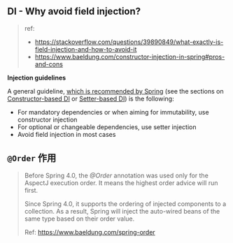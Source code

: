 ## DI - Why avoid field injection?

> ref: 
>
> * https://stackoverflow.com/questions/39890849/what-exactly-is-field-injection-and-how-to-avoid-it
> * https://www.baeldung.com/constructor-injection-in-spring#pros-and-cons

**Injection guidelines**

A general guideline, [which is recommended by Spring](http://docs.spring.io/spring/docs/4.2.x/spring-framework-reference/html/beans.html) (see the sections on [Constructor-based DI](https://docs.spring.io/spring/docs/4.2.x/spring-framework-reference/html/beans.html#beans-constructor-injection) or [Setter-based DI](https://docs.spring.io/spring/docs/4.2.x/spring-framework-reference/html/beans.html#beans-setter-injection)) is the following:

- For mandatory dependencies or when aiming for immutability, use constructor injection
- For optional or changeable dependencies, use setter injection
- Avoid field injection in most cases





## `@Order` 作用

> Before Spring 4.0, the *@Order* annotation was used only for the AspectJ execution order. It means the highest order advice will run first.
>
> Since Spring 4.0, it supports the ordering of injected components to a collection. As a result, Spring will inject the auto-wired beans of the same type based on their order value.
>
> Ref: https://www.baeldung.com/spring-order

